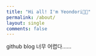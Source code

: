 ```yaml
---
title: "Hi all! I'm Yeondori👋🏻"
permalink: /about/
layout: single
comments: false
---
```


github blog 너무 어렵다......

